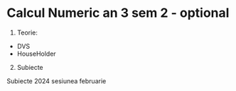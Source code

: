 # Calcul Numeric an 3 sem 2 - optional


1. Teorie:
- DVS
- HouseHolder


2. Subiecte

Subiecte 2024 sesiunea februarie


